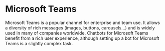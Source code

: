 # Microsoft Teams

Microsoft Teams is a popular channel for enterprise and team use. It allows a diversity of rich messages \(images, buttons, carousels...\) and is widely used in many of companies worldwide. Chatbots for Microsoft Teams benefit from a rich user experience, although setting up a bot for Microsoft Teams is a slightly complex task.

